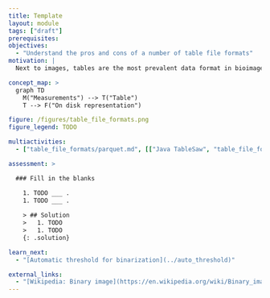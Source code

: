 ```yaml
---
title: Template
layout: module
tags: ["draft"]
prerequisites:
objectives:
  - "Understand the pros and cons of a number of table file formats"
motivation: |
  Next to images, tables are the most prevalent data format in bioimage analysis. For instance, segmenting cells in a image very often results in a cells by features table, including cell shape or intensity measurements. To effectively share these measurements it is very important to understand how to write and read tabular data.

concept_map: >
  graph TD
    M("Measurements") --> T("Table")
    T --> F("On disk representation")

figure: /figures/table_file_formats.png
figure_legend: TODO

multiactivities:
  - ["table_file_formats/parquet.md", [["Java TableSaw", "table_file_formats/ParquetTableSaw.java"], ["Python PyArrow", "table_file_formats/parquet_pyarrow.py"]]]

assessment: >

  ### Fill in the blanks

    1. TODO ___ .
    1. TODO ___ .
    
    > ## Solution
    >   1. TODO
    >   1. TODO
    {: .solution}

learn_next:
  - "[Automatic threshold for binarization](../auto_threshold)"

external_links:
  - "[Wikipedia: Binary image](https://en.wikipedia.org/wiki/Binary_image)"
---
```


